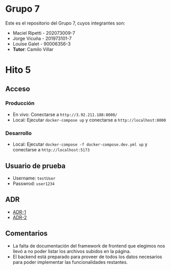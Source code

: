 # Grupo 7

Este es el repositorio del Grupo 7, cuyos integrantes son:
* Maciel Ripetti - 202073009-7
* Jorge Vicuña - 201973101-7
* Louise Galet - 90006356-3
* **Tutor**: Camilo Villar

# Hito 5

## Acceso

### Producción
- En vivo: Conectarse a ``http://3.92.211.188:8000/``
- Local: Ejecutar ``docker-compose up`` y conectarse a ``http://localhost:8000``

### Desarrollo
- Local: Ejecutar ``docker-compose -f docker-compose.dev.yml up`` y conectarse a ``http://localhost:5173``

## Usuario de prueba
- Username: ``testUser``
- Passwrod: ``user1234``

## ADR
- [ADR-1](ADR-1.md)
- [ADR-2](ADR-2.md)

## Comentarios
- La falta de documentación del framework de frontend que elegimos nos llevó a no poder listar los archivos subidos en la página. 
- El backend está preparado para proveer de todos los datos necesarios para poder implementar las funcionalidades restantes.